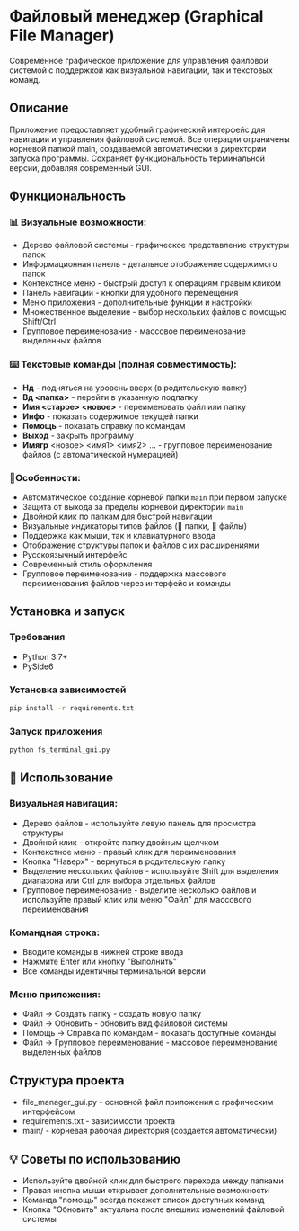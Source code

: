 # Файловый менеджер (Graphical File Manager)

Современное графическое приложение для управления файловой системой с поддержкой как визуальной навигации, так и текстовых команд.

## Описание

Приложение предоставляет удобный графический интерфейс для навигации и управления файловой системой. Все операции ограничены корневой папкой main, создаваемой автоматически в директории запуска программы. Сохраняет функциональность терминальной версии, добавляя современный GUI.

## Функциональность

### 📊 Визуальные возможности:

- Дерево файловой системы - графическое представление структуры папок
- Информационная панель - детальное отображение содержимого папок
- Контекстное меню - быстрый доступ к операциям правым кликом
- Панель навигации - кнопки для удобного перемещения
- Меню приложения - дополнительные функции и настройки
- Множественное выделение - выбор нескольких файлов с помощью Shift/Ctrl
- Групповое переименование - массовое переименование выделенных файлов

### ⌨️ Текстовые команды (полная совместимость):

- **Нд** - подняться на уровень вверх (в родительскую папку)
- **Вд <папка>** - перейти в указанную подпапку
- **Имя <старое> <новое>** - переименовать файл или папку
- **Инфо** - показать содержимое текущей папки
- **Помощь** - показать справку по командам
- **Выход** - закрыть программу
- **Имягр** <новое> <имя1> <имя2> ... - групповое переименование файлов (с автоматической нумерацией)

### 🎯Особенности:

- Автоматическое создание корневой папки `main` при первом запуске
- Защита от выхода за пределы корневой директории `main`
- Двойной клик по папкам для быстрой навигации
- Визуальные индикаторы типов файлов (📁 папки, 📄 файлы)
- Поддержка как мыши, так и клавиатурного ввода
- Отображение структуры папок и файлов с их расширениями
- Русскоязычный интерфейс
- Современный стиль оформления
- Групповое переименование - поддержка массового переименования файлов через интерфейс и команды

## Установка и запуск

### Требования

- Python 3.7+
- PySide6

### Установка зависимостей

```bash
pip install -r requirements.txt
  ```

### Запуск приложения

```bash
python fs_terminal_gui.py
  ```

## 📖 Использование

### Визуальная навигация:

- Дерево файлов - используйте левую панель для просмотра структуры
- Двойной клик - откройте папку двойным щелчком
- Контекстное меню - правый клик для переименования
- Кнопка "Наверх" - вернуться в родительскую папку
- Выделение нескольких файлов - используйте Shift для выделения диапазона или Ctrl для выбора отдельных файлов
- Групповое переименование - выделите несколько файлов и используйте правый клик или меню "Файл" для массового переименования

### Командная строка:

- Вводите команды в нижней строке ввода
- Нажмите Enter или кнопку "Выполнить"
- Все команды идентичны терминальной версии

### Меню приложения:
- Файл → Создать папку - создать новую папку
- Файл → Обновить - обновить вид файловой системы
- Помощь → Справка по командам - показать доступные команды
- Файл → Групповое переименование - массовое переименование выделенных файлов

## Структура проекта

- file_manager_gui.py - основной файл приложения с графическим интерфейсом
- requirements.txt - зависимости проекта
- main/ - корневая рабочая директория (создаётся автоматически)

## 💡 Советы по использованию

- Используйте двойной клик для быстрого перехода между папками
- Правая кнопка мыши открывает дополнительные возможности
- Команда "помощь" всегда покажет список доступных команд
- Кнопка "Обновить" актуальна после внешних изменений файловой системы
